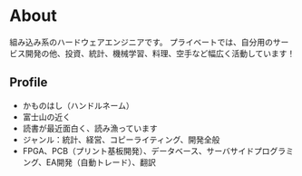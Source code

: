 # About
組み込み系のハードウェアエンジニアです。
プライベートでは、自分用のサービス開発の他、投資、統計、機械学習、料理、空手など幅広く活動しています！

## Profile
- かものはし（ハンドルネーム）
- 富士山の近く
- 読書が最近面白く、読み漁っています
- ジャンル：統計、経営、コピーライティング、開発全般
- FPGA、PCB（プリント基板開発）、データベース、サーバサイドプログラミング、EA開発（自動トレード）、翻訳
